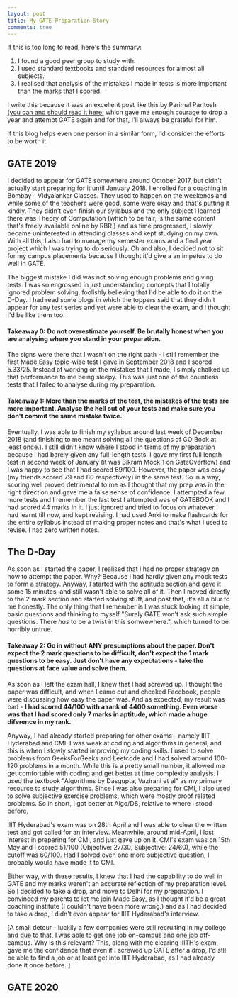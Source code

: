 ```yaml
---
layout: post
title: My GATE Preparation Story
comments: true
---
```


If this is too long to read, here's the summary:

1. I found a good peer group to study with.
2. I used standard textbooks and standard resources for almost all subjects.
3. I realised that analysis of the mistakes I made in tests is more important than the marks that I scored. 

I write this because it was an excellent post like this by Parimal Paritosh [(you can and should read it here:](https://qr.ae/pNtBso) which gave me enough courage to drop a year and attempt GATE again and for that, I'll always be grateful for him. 

If this blog helps even one person in a similar form, I'd consider the efforts to be worth it.

## GATE 2019 

I decided to appear for GATE somewhere around October 2017, but didn't actually start preparing for it until January 2018. I enrolled for a coaching in Bombay - Vidyalankar Classes. They used to happen on the weekends and while some of the teachers were good, some were okay and that's putting it kindly. They didn't even finish our syllabus and the only subject I learned there was Theory of Computation (which to be fair, is the same content that's freely available online by RBR.) and as time progressed, I slowly became uninterested in attending classes and kept studying on my own. With all this, I also had to manage my semester exams and a final year project which I was trying to do seriously. Oh and also, I decided not to sit for my campus placements because I thought it'd give a an impetus to do well in GATE.

The biggest mistake I did was not solving enough problems and giving tests. I was so engrossed in just understanding concepts that I totally ignored problem solving, foolishly believing that I'd be able to do it on the D-Day. I had read some blogs in which the toppers said that they didn't appear for any test series and yet were able to clear the exam, and I thought I'd be like them too. 

#### Takeaway 0: Do not overestimate yourself. Be brutally honest when you are analysing where you stand in your preparation.

The signs were there that I wasn't on the right path - I still remember the first Made Easy topic-wise test I gave in September 2018 and I scored 5.33/25. Instead of working on the mistakes that I made, I simply chalked up that performance to me being sleepy. This was just one of the countless tests that I failed to analyse during my preparation.

#### Takeaway 1: More than the marks of the test, the mistakes of the tests are more important. Analyse the hell out of your tests and make sure you don't commit the same mistake twice.

Eventually, I was able to finish my syllabus around last week of December 2018 (and finishing to me meant solving all the questions of GO Book at least once.). I still didn't know where I stood in terms of my preparation because I had barely given any full-length tests. I gave my first full length test in second week of January (it was Bikram Mock 1 on GateOverflow) and I was happy to see that I had scored 69/100. However, the paper was easy (my friends scored 79 and 80 respectively) in the same test. So in a way, scoring well proved detrimental to me as I thought that my prep was in the right direction and gave me a false sense of confidence. I attempted a few more tests and I remember the last test I attempted was of GATEBOOK and I had scored 44 marks in it. I just ignored and tried to focus on whatever I had learnt till now, and kept revising. I had used Anki to make flashcards for the entire syllabus instead of making proper notes and that's what I used to revise. I had zero written notes. 

## The D-Day 

As soon as I started the paper, I realised that I had no proper strategy on how to attempt the paper. Why? Because I had hardly given any mock tests to form a strategy. Anyway, I started with the aptitude section and gave it some 15 minutes, and still wasn't able to solve all of it. Then I moved directly to the 2 mark section and started solving stuff, and post that, it's all a blur to me honestly. The only thing that I remember is I was stuck looking at simple, basic questions and thinking to myself "Surely GATE won't ask such simple questions. There _has_ to be a twist in this somwewhere.", which turned to be horribly untrue. 


#### Takeaway 2: Go in without ANY presumptions about the paper. Don't expect the 2 mark questions to be difficult, don't expect the 1 mark questions to be easy. Just don't have any expectations - take the questions at face value and solve them.

As soon as I left the exam hall, I knew that I had screwed up. I thought the paper was difficult, and when I came out and checked Facebook, people were discussing how easy the paper was. And as expected, my result was bad - **I had scored 44/100 with a rank of 4400 something. Even worse was that I had scored only 7 marks in aptitude, which made a huge diference in my rank.**

Anyway, I had already started preparing for other exams - namely IIIT Hyderabad and CMI. I was weak at coding and algorithms in general, and this is when I slowly started improving my coding skills. I used to solve problems from GeeksForGeeks and Leetcode and I had solved around 100-120 problems in a month. While this is a pretty small number, it allowed me get comfortable with coding and get better at time complexity analysis. I used the textbook "Algorithms by Dasgupta, Vazirani et al" as my primary resource to study algorithms. Since I was also preparing for CMI, I also used to solve subjective exercise problems, which were mostly proof related problems. So in short, I got better at Algo/DS, relative to where I stood before.

IIIT Hyderabad's exam was on 28th April and I was able to clear the written test and got called for an interview. Meanwhile, around mid-April, I lost interest in preparing for CMI, and just gave up on it. CMI's exam was on 15th May and I scored 51/100 (Objective: 27/30, Subjective: 24/60), while the cutoff was 60/100. Had I solved even one more subjective question, I probably would have made it to CMI. 

Either way, with these results, I knew that I had the capability to do well in GATE and my marks weren't an accurate reflection of my preparation level. So I decided to take a drop, and move to Delhi for my preparation. I convinced my parents to let me join Made Easy, as I thought it'd be a great coaching institute (I couldn't have been more wrong.) and as I had decided to take a drop, I didn't even appear for IIIT Hyderabad's interview.

[A small detour - luckily a few companies were still recruiting in my college and due to that, I was able to get one job on-campus and one job off-campus. Why is this relevant? This, along with me clearing IIITH's exam, gave me the confidence that even if I screwed up GATE after a drop, I'd stll be able to find a job or at least get into IIIT Hyderabad, as I had already done it once before. ]

## GATE 2020
